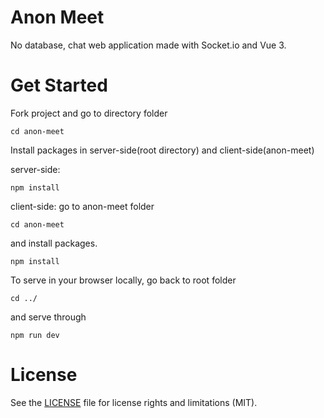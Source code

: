 # Anon Meet
No database, chat web application made with Socket.io and Vue 3.
 
# Get Started
Fork project and go to directory folder
```
cd anon-meet
```

Install packages in server-side(root directory) and client-side(anon-meet)

server-side: 
```
npm install
```

client-side:
go to anon-meet folder
```
cd anon-meet
```
and install packages.
```
npm install
```
To serve in your browser locally, go back to root folder 
```
cd ../
```
and serve through 
``` 
npm run dev
```

# License
See the [LICENSE](LICENSE) file for license rights and limitations (MIT).
